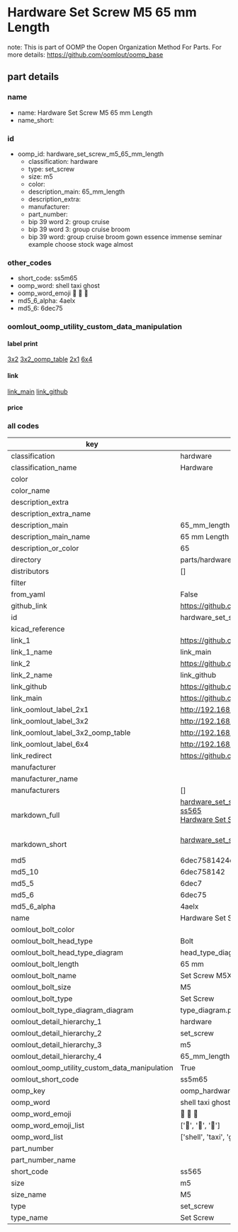 # Hardware Set Screw M5 65 mm Length  

note: This is part of OOMP the Oopen Organization Method For Parts. For more details: https://github.com/oomlout/oomp_base

##  part details
  







### name
* name: Hardware Set Screw M5 65 mm Length
* name_short: 
### id
* oomp_id: hardware_set_screw_m5_65_mm_length
  * classification: hardware
  * type: set_screw
  * size: m5
  * color: 
  * description_main: 65_mm_length
  * description_extra: 
  * manufacturer: 
  * part_number: 
  * bip 39 word 2: group cruise
  * bip 39 word 3: group cruise broom
  * bip 39 word: group cruise broom gown essence immense seminar example choose stock wage almost

### other_codes
* short_code: ss5m65
* oomp_word: shell taxi ghost
* oomp_word_emoji :shell: :taxi: :ghost:
* md5_6_alpha: 4aelx
* md5_6: 6dec75






### oomlout_oomp_utility_custom_data_manipulation
#### label print
[3x2](http://192.168.1.245:1112/?label=oomp%204aelx)
[3x2_oomp_table](http://192.168.1.108:1112/?label=oomp%204aelx)
[2x1](http://192.168.1.242:1112/?label=oomp%204aelx)
[6x4](http://192.168.1.55:1112/?label=oomp%204aelx)    

#### link

[link_main](https://github.com/oomlout/oomlout_oomp_version_1_messy/tree/main/parts/hardware_set_screw_m5_65_mm_length) [link_github](https://github.com/oomlout/oomlout_oomp_version_1_messy/tree/main/parts/hardware_set_screw_m5_65_mm_length)                             

#### price







### all codes 
| key | value |  
| --- | --- |  
| classification | hardware |  
| classification_name | Hardware |  
| color |  |  
| color_name |  |  
| description_extra |  |  
| description_extra_name |  |  
| description_main | 65_mm_length |  
| description_main_name | 65 mm Length |  
| description_or_color | 65 |  
| directory | parts/hardware_set_screw_m5_65_mm_length |  
| distributors | [] |  
| filter |  |  
| from_yaml | False |  
| github_link | https://github.com/oomlout/oomlout_oomp_part_src/tree/main/parts/hardware_set_screw_m5_65_mm_length |  
| id | hardware_set_screw_m5_65_mm_length |  
| kicad_reference |  |  
| link_1 | https://github.com/oomlout/oomlout_oomp_version_1_messy/tree/main/parts/hardware_set_screw_m5_65_mm_length |  
| link_1_name | link_main |  
| link_2 | https://github.com/oomlout/oomlout_oomp_version_1_messy/tree/main/parts/hardware_set_screw_m5_65_mm_length |  
| link_2_name | link_github |  
| link_github | https://github.com/oomlout/oomlout_oomp_version_1_messy/tree/main/parts/hardware_set_screw_m5_65_mm_length |  
| link_main | https://github.com/oomlout/oomlout_oomp_version_1_messy/tree/main/parts/hardware_set_screw_m5_65_mm_length |  
| link_oomlout_label_2x1 | http://192.168.1.242:1112/?label=oomp%204aelx |  
| link_oomlout_label_3x2 | http://192.168.1.245:1112/?label=oomp%204aelx |  
| link_oomlout_label_3x2_oomp_table | http://192.168.1.108:1112/?label=oomp%204aelx |  
| link_oomlout_label_6x4 | http://192.168.1.55:1112/?label=oomp%204aelx |  
| link_redirect | https://github.com/oomlout/oomlout_oomp_version_1_messy/tree/main/parts/hardware_set_screw_m5_65_mm_length |  
| manufacturer |  |  
| manufacturer_name |  |  
| manufacturers | [] |  
| markdown_full | [hardware_set_screw_m5_65_mm_length](none)<br>[ss565](none)<br>[Hardware Set Screw M5 65 Mm Length](none)<br><br> |  
| markdown_short | [hardware_set_screw_m5_65_mm_length](none)<br><br> |  
| md5 | 6dec7581424e7871c626a652398d2b37 |  
| md5_10 | 6dec758142 |  
| md5_5 | 6dec7 |  
| md5_6 | 6dec75 |  
| md5_6_alpha | 4aelx |  
| name | Hardware Set Screw M5 65 mm Length |  
| oomlout_bolt_color |  |  
| oomlout_bolt_head_type | Bolt |  
| oomlout_bolt_head_type_diagram | head_type_diagram.png |  
| oomlout_bolt_length | 65 mm |  
| oomlout_bolt_name | Set Screw M5X65 mm  (Bolt) |  
| oomlout_bolt_size | M5 |  
| oomlout_bolt_type | Set Screw |  
| oomlout_bolt_type_diagram_diagram | type_diagram.png |  
| oomlout_detail_hierarchy_1 | hardware |  
| oomlout_detail_hierarchy_2 | set_screw |  
| oomlout_detail_hierarchy_3 | m5 |  
| oomlout_detail_hierarchy_4 | 65_mm_length |  
| oomlout_oomp_utility_custom_data_manipulation | True |  
| oomlout_short_code | ss5m65 |  
| oomp_key | oomp_hardware_set_screw_m5_65_mm_length |  
| oomp_word | shell taxi ghost |  
| oomp_word_emoji | :shell: :taxi: :ghost: |  
| oomp_word_emoji_list | [':shell:', ':taxi:', ':ghost:'] |  
| oomp_word_list | ['shell', 'taxi', 'ghost'] |  
| part_number |  |  
| part_number_name |  |  
| short_code | ss565 |  
| size | m5 |  
| size_name | M5 |  
| type | set_screw |  
| type_name | Set Screw |  
